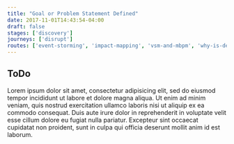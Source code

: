 ```yaml
---
title: "Goal or Problem Statement Defined"
date: 2017-11-01T14:43:54-04:00
draft: false
stages: ['discovery']
journeys: ['disrupt']
routes: ['event-storming', 'impact-mapping', 'vsm-and-mbpm', 'why-is-defined']
---
```

## ToDo
Lorem ipsum dolor sit amet, consectetur adipisicing elit, sed do eiusmod tempor incididunt ut labore et dolore magna aliqua. Ut enim ad minim veniam, quis nostrud exercitation ullamco laboris nisi ut aliquip ex ea commodo consequat. Duis aute irure dolor in reprehenderit in voluptate velit esse cillum dolore eu fugiat nulla pariatur. Excepteur sint occaecat cupidatat non proident, sunt in culpa qui officia deserunt mollit anim id est laborum.
